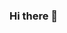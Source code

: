 ### Hi there 👋

<!--
**Padmavathi1312/Padmavathi1312** is a ✨ _special_ ✨ repository because its `README.md` (this file) appears on your GitHub profile.

Here are some ideas to get you started:

- 🔭 I’m currently learning GITHUB
- 🏫 I’m currently studying in NWMSU
- 💻 I’m having job experience in Infosys and Java
- 🎨 My hobby painting and travelling
- 💬 Ask me about software experience
- 📫 How to reach me: @linkedIn
- 😄 Pronouns: Paddu
- ⚡ Fun fact: The severed head of a sea slug can grow a whole new body.
